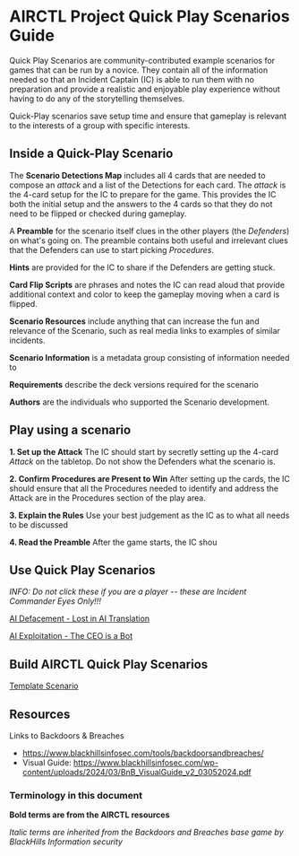 # AIRCTL Project Quick Play Scenarios Guide

Quick Play Scenarios are community-contributed example scenarios for games that can be run by a novice. They contain all of the information needed so that an Incident Captain (IC) is able to run them with no preparation and provide a realistic and enjoyable play experience without having to do any of the storytelling themselves. 

Quick-Play scenarios save setup time and ensure that gameplay is relevant to the interests of a group with specific interests. 

## Inside a Quick-Play Scenario

The **Scenario Detections Map** includes all 4 cards that are needed to compose an *attack* and a list of the Detections for each card. The *attack* is the 4-card setup for the IC to prepare for the game. This provides the IC both the initial setup and the answers to the 4 cards so that they do not need to be flipped or checked during gameplay. 

A **Preamble** for the scenario itself clues in the other players (the *Defenders*) on what's going on. The preamble contains both useful and irrelevant clues that the Defenders can use to start picking *Procedures*.

**Hints** are provided for the IC to share if the Defenders are getting stuck. 

**Card Flip Scripts** are phrases and notes the IC can read aloud that provide additional context and color to keep the gameplay moving when a card is flipped.

**Scenario Resources** include anything that can increase the fun and relevance of the Scenario, such as real media links to examples of similar incidents.

**Scenario Information** is a metadata group consisting of information needed to 

**Requirements** describe the deck versions required for the scenario

**Authors** are the individuals who supported the Scenario development.

## Play using a scenario

 **1. Set up the Attack** The IC should start by secretly setting up the 4-card *Attack* on the tabletop. Do not show the Defenders what the scenario is. 

**2. Confirm Procedures are Present to Win** After setting up the cards, the IC should ensure that all the Procedures needed to identify and address the Attack are in the Procedures section of the play area.

**3. Explain the Rules** Use your best judgement as the IC as to what all needs to be discussed 

**4. Read the Preamble** After the game starts, the IC shou

## Use Quick Play Scenarios 

*INFO: Do not click these if you are a player -- these are Incident Commander Eyes Only!!!*

[AI Defacement - Lost in AI Translation](https://github.com/airctl/airctl-gameplay-resources/blob/main/scenarios/DEFACEMENT_Lost-In-Translation.md)

[AI Exploitation - The CEO is a Bot](https://github.com/airctl/airctl-gameplay-resources/blob/main/scenarios/EXPLOITATION_The-CEO-is-a-Bot.md)

## Build AIRCTL Quick Play Scenarios

[Template Scenario](https://github.com/airctl/airctl-gameplay-resources/blob/main/scenarios/TEMPLATE-SCENARIO.md)

## Resources 
Links to Backdoors & Breaches
- https://www.blackhillsinfosec.com/tools/backdoorsandbreaches/
- Visual Guide: https://www.blackhillsinfosec.com/wp-content/uploads/2024/03/BnB_VisualGuide_v2_03052024.pdf

### Terminology in this document
**Bold terms are from the AIRCTL resources**

*Italic terms are inherited from the Backdoors and Breaches base game by BlackHills Information security*
